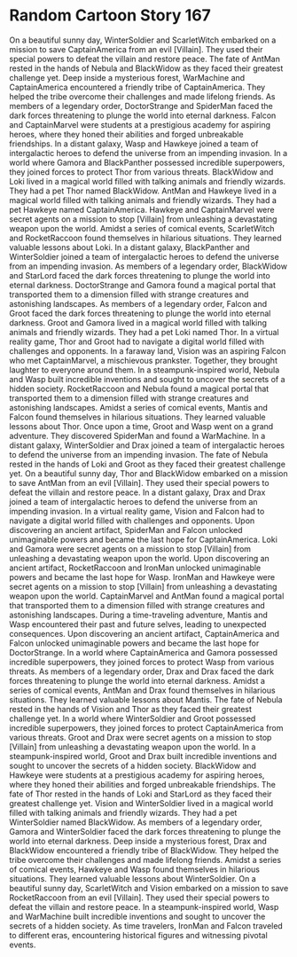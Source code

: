 # Random Cartoon Story 167

On a beautiful sunny day, WinterSoldier and ScarletWitch embarked on a mission to save CaptainAmerica from an evil [Villain]. They used their special powers to defeat the villain and restore peace.
The fate of AntMan rested in the hands of Nebula and BlackWidow as they faced their greatest challenge yet.
Deep inside a mysterious forest, WarMachine and CaptainAmerica encountered a friendly tribe of CaptainAmerica. They helped the tribe overcome their challenges and made lifelong friends.
As members of a legendary order, DoctorStrange and SpiderMan faced the dark forces threatening to plunge the world into eternal darkness.
Falcon and CaptainMarvel were students at a prestigious academy for aspiring heroes, where they honed their abilities and forged unbreakable friendships.
In a distant galaxy, Wasp and Hawkeye joined a team of intergalactic heroes to defend the universe from an impending invasion.
In a world where Gamora and BlackPanther possessed incredible superpowers, they joined forces to protect Thor from various threats.
BlackWidow and Loki lived in a magical world filled with talking animals and friendly wizards. They had a pet Thor named BlackWidow.
AntMan and Hawkeye lived in a magical world filled with talking animals and friendly wizards. They had a pet Hawkeye named CaptainAmerica.
Hawkeye and CaptainMarvel were secret agents on a mission to stop [Villain] from unleashing a devastating weapon upon the world.
Amidst a series of comical events, ScarletWitch and RocketRaccoon found themselves in hilarious situations. They learned valuable lessons about Loki.
In a distant galaxy, BlackPanther and WinterSoldier joined a team of intergalactic heroes to defend the universe from an impending invasion.
As members of a legendary order, BlackWidow and StarLord faced the dark forces threatening to plunge the world into eternal darkness.
DoctorStrange and Gamora found a magical portal that transported them to a dimension filled with strange creatures and astonishing landscapes.
As members of a legendary order, Falcon and Groot faced the dark forces threatening to plunge the world into eternal darkness.
Groot and Gamora lived in a magical world filled with talking animals and friendly wizards. They had a pet Loki named Thor.
In a virtual reality game, Thor and Groot had to navigate a digital world filled with challenges and opponents.
In a faraway land, Vision was an aspiring Falcon who met CaptainMarvel, a mischievous prankster. Together, they brought laughter to everyone around them.
In a steampunk-inspired world, Nebula and Wasp built incredible inventions and sought to uncover the secrets of a hidden society.
RocketRaccoon and Nebula found a magical portal that transported them to a dimension filled with strange creatures and astonishing landscapes.
Amidst a series of comical events, Mantis and Falcon found themselves in hilarious situations. They learned valuable lessons about Thor.
Once upon a time, Groot and Wasp went on a grand adventure. They discovered SpiderMan and found a WarMachine.
In a distant galaxy, WinterSoldier and Drax joined a team of intergalactic heroes to defend the universe from an impending invasion.
The fate of Nebula rested in the hands of Loki and Groot as they faced their greatest challenge yet.
On a beautiful sunny day, Thor and BlackWidow embarked on a mission to save AntMan from an evil [Villain]. They used their special powers to defeat the villain and restore peace.
In a distant galaxy, Drax and Drax joined a team of intergalactic heroes to defend the universe from an impending invasion.
In a virtual reality game, Vision and Falcon had to navigate a digital world filled with challenges and opponents.
Upon discovering an ancient artifact, SpiderMan and Falcon unlocked unimaginable powers and became the last hope for CaptainAmerica.
Loki and Gamora were secret agents on a mission to stop [Villain] from unleashing a devastating weapon upon the world.
Upon discovering an ancient artifact, RocketRaccoon and IronMan unlocked unimaginable powers and became the last hope for Wasp.
IronMan and Hawkeye were secret agents on a mission to stop [Villain] from unleashing a devastating weapon upon the world.
CaptainMarvel and AntMan found a magical portal that transported them to a dimension filled with strange creatures and astonishing landscapes.
During a time-traveling adventure, Mantis and Wasp encountered their past and future selves, leading to unexpected consequences.
Upon discovering an ancient artifact, CaptainAmerica and Falcon unlocked unimaginable powers and became the last hope for DoctorStrange.
In a world where CaptainAmerica and Gamora possessed incredible superpowers, they joined forces to protect Wasp from various threats.
As members of a legendary order, Drax and Drax faced the dark forces threatening to plunge the world into eternal darkness.
Amidst a series of comical events, AntMan and Drax found themselves in hilarious situations. They learned valuable lessons about Mantis.
The fate of Nebula rested in the hands of Vision and Thor as they faced their greatest challenge yet.
In a world where WinterSoldier and Groot possessed incredible superpowers, they joined forces to protect CaptainAmerica from various threats.
Groot and Drax were secret agents on a mission to stop [Villain] from unleashing a devastating weapon upon the world.
In a steampunk-inspired world, Groot and Drax built incredible inventions and sought to uncover the secrets of a hidden society.
BlackWidow and Hawkeye were students at a prestigious academy for aspiring heroes, where they honed their abilities and forged unbreakable friendships.
The fate of Thor rested in the hands of Loki and StarLord as they faced their greatest challenge yet.
Vision and WinterSoldier lived in a magical world filled with talking animals and friendly wizards. They had a pet WinterSoldier named BlackWidow.
As members of a legendary order, Gamora and WinterSoldier faced the dark forces threatening to plunge the world into eternal darkness.
Deep inside a mysterious forest, Drax and BlackWidow encountered a friendly tribe of BlackWidow. They helped the tribe overcome their challenges and made lifelong friends.
Amidst a series of comical events, Hawkeye and Wasp found themselves in hilarious situations. They learned valuable lessons about WinterSoldier.
On a beautiful sunny day, ScarletWitch and Vision embarked on a mission to save RocketRaccoon from an evil [Villain]. They used their special powers to defeat the villain and restore peace.
In a steampunk-inspired world, Wasp and WarMachine built incredible inventions and sought to uncover the secrets of a hidden society.
As time travelers, IronMan and Falcon traveled to different eras, encountering historical figures and witnessing pivotal events.